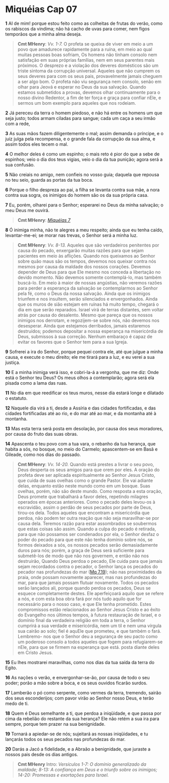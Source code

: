 # Miquéias Cap 07

**1** 	AI de mim! porque estou feito como as colheitas de frutas do verão, como os rabiscos da vindima; não há cacho de uvas para comer, nem figos temporãos que a minha alma deseja.

> **Cmt MHenry**: *Vv. 1-7.* O profeta se queixa de viver em meio a um povo que amadurece rapidamente para a ruína, em meio ao qual muitas pessoas boas sofriam, Os homens não tinham consolo nem satisfação em suas próprias famílias, nem em seus parentes mais próximos. O desprezo e a violação dos deveres domésticos são um triste sintoma da corrupção universal. Aqueles que não cumprem os seus deveres para com os seus pais, provavelmente jamais cheguem a ser algo bom. O profeta não viu segurança nem consolo, senão em olhar para Jeová e esperar no Deus da sua salvação. Quando estamos submetidos a provas, devemos olhar continuamente para o nosso divino Redentor, a fim de ter força e graça para confiar nEle, e sermos um bom exemplo para aqueles que nos rodeiam.

**2** 	Já pereceu da terra o homem piedoso, e não há entre os homens um que seja justo; todos armam ciladas para sangue; cada um caça a seu irmão com a rede,

**3** 	As suas mãos fazem diligentemente o mal; assim demanda o príncipe, e o juiz julga pela recompensa, e o grande fala da corrupção da sua alma, e assim todos eles tecem o mal.

**4** 	O melhor deles é como um espinho; o mais reto é pior do que a sebe de espinhos; veio o dia dos teus vigias, veio o dia da tua punição; agora será a sua confusão.

**5** 	Não creiais no amigo, nem confieis no vosso guia; daquela que repousa no teu seio, guarda as portas da tua boca.

**6** 	Porque o filho despreza ao pai, a filha se levanta contra sua mãe, a nora contra sua sogra, os inimigos do homem são os da sua própria casa.

**7** 	Eu, porém, olharei para o Senhor; esperarei no Deus da minha salvação; o meu Deus me ouvirá.

> **Cmt MHenry**: *[Miquéias 7](../33A-Mq/07.md#0)*

**8** 	Ó inimiga minha, não te alegres a meu respeito; ainda que eu tenha caído, levantar-me-ei; se morar nas trevas, o Senhor será a minha luz.

> **Cmt MHenry**: *Vv. 8-13.* Aqueles que são verdadeiros penitentes por causa do pecado, enxergarão muitas razões para que sejam pacientes em meio às aflições. Quando nos queixamos ao Senhor sobre quão maus são os tempos, devemos nos queixar contra nós mesmos por causa da maldade dos nossos corações. Devemos depender de Deus para que Ele mesmo nos conceda a libertação no devido momento. Não devemos somente contemplá-lo, mas também buscá-lo. Em meio à maior de nossas angústias, não veremos razões para perder a esperança da salvação se contemplarmos ao Senhor pela fé, como o Deus da nossa salvação. Ainda que os inimigos triunfem e nos insultem, serão silenciados e envergonhados. Ainda que os muros de sião estejam em ruínas há muito tempo, chegará o dia em que serão reparados. Israel virá de terras distantes, sem voltar atrás por causa do desalento. Mesmo que pareça que os nossos inimigos nos derrotam, e regozijem-se sobre nós, não devemos nos desesperar. Ainda que estejamos derribados, jamais estaremos destruídos; podemos depositar a nossa esperança na misericórdia de Deus, submissos à sua correção. Nenhum embaraço é capaz de evitar os favores que o Senhor tem para a sua Igreja.

**9** 	Sofrerei a ira do Senhor, porque pequei contra ele, até que julgue a minha causa, e execute o meu direito; ele me tirará para a luz, e eu verei a sua justiça.

**10** 	E a minha inimiga verá isso, e cobri-la-á a vergonha, que me diz: Onde está o Senhor teu Deus? Os meus olhos a contemplarão; agora será ela pisada como a lama das ruas.

**11** 	No dia em que reedificar os teus muros, nesse dia estará longe e dilatado o estatuto.

**12** 	Naquele dia virá a ti, desde a Assíria e das cidades fortificadas, e das cidades fortificadas até ao rio, e do mar até ao mar, e da montanha até à montanha.

**13** 	Mas esta terra será posta em desolação, por causa dos seus moradores, por causa do fruto das suas obras.

**14** 	Apascenta o teu povo com a tua vara, o rebanho da tua herança, que habita a sós, no bosque, no meio do Carmelo; apascentem-se em Basã e Gileade, como nos dias do passado.

> **Cmt MHenry**: *Vv. 14-20.* Quando está prestes a livrar o seu povo, Deus desperta os seus amigos para que orem por eles. A oração do profeta deve ser aplicada espiritualmente ao Senhor Jesus Cristo, que cuida de suas ovelhas como o grande Pastor. Ele vai adiante delas, enquanto estão neste mundo como em um bosque. Suas ovelhas, porém, não são deste mundo. Como resposta a esta oração, Deus promete que trabalhará a favor deles, repetindo milagres operados em épocas anteriores. Como o pecado deles levou-os à escravidão, assim o perdão de seus pecados por parte de Deus, tirou-os dela. Todos aqueles que encontram a misericórdia que perdoa, não podem ter outra reação que não seja maravilhar-se por causa dela. Teremos razão para estar assombrados se soubermos que estas coisas são assim. Quando a culpa do pecado é retirada, para que não possamos ser condenados por ela, o Senhor desfaz o poder do pecado para que este não tenha domínio sobre nós, se formos deixados a sós, os nossos pecados serão demasiadamente duros para nós; porém, a graça de Deus será suficiente para submetê-los de modo que não nos governem, e então não nos destruirão, Quando Deus perdoa o pecado, Ele cuida para que jamais sejam recordados contra o pecador, o Senhor lança os pecados do pecador nas profundezas do mar ([Mq 7.19](../33A-Mq/07.md#19)); não nas proximidades da praia, onde possam novamente aparecer, mas nas profundezas do mar, para que jamais possam flutuar novamente. Todos os pecados serão lançados ali, porque quando perdoa os pecados, Deus se esquece completamente destes. Ele aperfeiçoará aquilo que se refere a nós, e com esta boa obra fará por nós tudo aquilo que for necessário para o nosso caso, e que Ele tenha prometido. Estes compromissos estão relacionados ao Senhor Jesus Cristo e ao êxito do Evangelho nos últimos tempos, à futura restauração de Israel, e o domínio final da verdadeira religião em toda a terra, o Senhor cumprirá a sua verdade e misericórdia, nem um til e nem uma vírgula sua cairão ao solo; fiel é aquEle que prometeu, e que também o fará. Lembremo- nos que o Senhor deu a segurança de seu pacto como um poderoso consolo a todos aqueles que fogem para refugiarem-se nEle, para que se firmem na esperança que está. posta diante deles em Cristo Jesus.

**15** 	Eu lhes mostrarei maravilhas, como nos dias da tua saída da terra do Egito.

**16** 	As nações o verão, e envergonhar-se-ão, por causa de todo o seu poder; porão a mão sobre a boca, e os seus ouvidos ficarão surdos.

**17** 	Lamberão o pó como serpente, como vermes da terra, tremendo, sairão dos seus esconderijos; com pavor virão ao Senhor nosso Deus, e terão medo de ti.

**18** 	Quem é Deus semelhante a ti, que perdoa a iniqüidade, e que passa por cima da rebelião do restante da sua herança? Ele não retém a sua ira para sempre, porque tem prazer na sua benignidade.

**19** 	Tornará a apiedar-se de nós; sujeitará as nossas iniqüidades, e tu lançarás todos os seus pecados nas profundezas do mar.

**20** 	Darás a Jacó a fidelidade, e a Abraão a benignidade, que juraste a nossos pais desde os dias antigos.


> **Cmt MHenry** Intro: *Versículos 1-7: O domínio generalizado da maldade; 8-13: A confiança em Deus e o triunfo sobre os inimigos; 14-20: Promessas e exortações para Israel.*